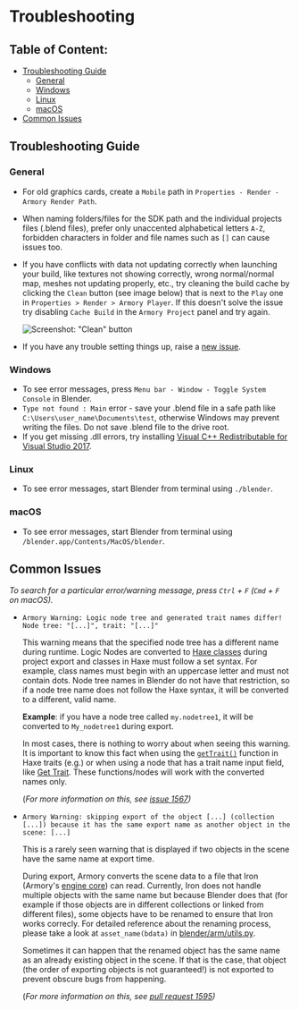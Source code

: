 # Troubleshooting

## Table of Content:
- [Troubleshooting Guide](#troubleshooting-guide)
  - [General](#general)
  - [Windows](#windows)
  - [Linux](#linux)
  - [macOS](#macos)
- [Common Issues](#common-issues)

## Troubleshooting Guide

### General

- For old graphics cards, create a `Mobile` path in `Properties - Render - Armory Render Path`.
- When naming folders/files for the SDK path and the individual projects files (.blend files), prefer only unaccented alphabetical letters `A-Z`, forbidden characters in folder and file names such as `[]` can cause issues too.
- If you have conflicts with data not updating correctly when launching your build, like textures not showing correctly, wrong normal/normal map, meshes not updating properly, etc., try cleaning the build cache by clicking the `Clean` button (see image below) that is next to the `Play` one in `Properties > Render > Armory Player`. If this doesn't solve the issue try disabling `Cache Build` in the `Armory Project` panel and try again.

  ![Screenshot: "Clean" button](https://raw.githubusercontent.com/armory3d/armory_wiki_images/master/getting_started/troubleshooting/button_clean_build.jpg)
- If you have any trouble setting things up, raise a [new issue](https://github.com/armory3d/armory/issues).  

### Windows

- To see error messages, press `Menu bar - Window - Toggle System Console` in Blender.
- `Type not found : Main` error - save your .blend file in a safe path like `C:\Users\user_name\Documents\test`, otherwise Windows may prevent writing the files. Do not save .blend file to the drive root.
- If you get missing .dll errors, try installing [Visual C++ Redistributable for Visual Studio 2017](https://go.microsoft.com/fwlink/?LinkId=746572).

### Linux

- To see error messages, start Blender from terminal using `./blender`.

### macOS

- To see error messages, start Blender from terminal using `/blender.app/Contents/MacOS/blender`.

## Common Issues

_To search for a particular error/warning message, press `Ctrl` + `F` (`Cmd` + `F` on macOS)._
- ```Armory Warning: Logic node tree and generated trait names differ! Node tree: "[...]", trait: "[...]"``` <a name="warning-trait-names-differ"></a>
  
  This warning means that the specified node tree has a different name during runtime. Logic Nodes are converted to [Haxe classes](https://haxe.org/manual/types-class-instance.html) during project export and classes in Haxe must follow a set syntax. For example, class names must begin with an uppercase letter and must not contain dots. Node tree names in Blender do not have that restriction, so if a node tree name does not follow the Haxe syntax, it will be converted to a different, valid name.

  **Example**: if you have a node tree called `my.nodetree1`, it will be converted to `My_nodetree1` during export.

  In most cases, there is nothing to worry about when seeing this warning. It is important to know this fact when using the [`getTrait()`](https://armory3d.org/api/iron/Scene.html#getTrait) function in Haxe traits (e.g.) or when using a node that has a trait name input field, like [Get Trait](https://github.com/armory3d/armory/wiki/reference#get-trait). These functions/nodes will work with the converted names only.

  (_For more information on this, see [issue 1567](https://github.com/armory3d/armory/issues/1567))_

- ```Armory Warning: skipping export of the object [...] (collection [...]) because it has the same export name as another object in the scene: [...]```<a name="warning-skipping-export-of-object"></a>

  This is a rarely seen warning that is displayed if two objects in the scene have the same name at export time.

  During export, Armory converts the scene data to a file that Iron (Armory's [engine core](https://github.com/armory3d/armory/wiki/architecture#iron)) can read. Currently, Iron does not handle multiple objects with the same name but because Blender does that (for example if those objects are in different collections or linked from different files), some objects have to be renamed to ensure that Iron works correcly. For detailed reference about the renaming process, please take a look at `asset_name(bdata)` in [blender/arm/utils.py](https://github.com/armory3d/armory/blob/master/blender/arm/utils.py).

  Sometimes it can happen that the renamed object has the same name as an already existing object in the scene. If that is the case, that object (the order of exporting objects is not guaranteed!) is not exported to prevent obscure bugs from happening.

  (_For more information on this, see [pull request 1595](https://github.com/armory3d/armory/pull/1595))_